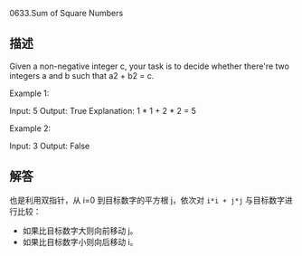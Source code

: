 0633.Sum of Square Numbers

##  描述
Given a non-negative integer c, your task is to decide whether there're two integers a and b such that a2 + b2 = c.

Example 1:

Input: 5
Output: True
Explanation: 1 * 1 + 2 * 2 = 5


Example 2:

Input: 3
Output: False

## 解答

也是利用双指针，从 i=0 到目标数字的平方根 j，依次对 `i*i + j*j` 与目标数字进行比较：
- 如果比目标数字大则向前移动 j。
- 如果比目标数字小则向后移动 i。